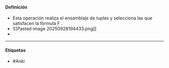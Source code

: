 #### Definición
- Esta operación realiza el ensamblaje de tuplas y selecciona las que satisfacen la fórmula F .
- ![[Pasted image 20250928194433.png]]
- 
***
#### Etiquetas
- #Anki 
